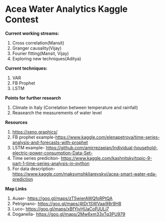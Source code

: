 # Acea Water Analytics Kaggle Contest

**Current working streams:**
1.  Cross correlation(Mansit)
1.  Granger causality(Vijay)
1.  Fourier fitting(Mansit, Vijay)
1.  Exploring new techniques(Aditya)

**Current techniques:**
1.  VAR
1.  FB Prophet 
1.  LSTM

**Points for further research**
1. Climate in Italy (Correlation between temperature and rainfall)
1. Reasearch the measurements of water level 

**Resources**
1.  https://xeno.graphics/
1.  FB prophet example-https://www.kaggle.com/elenapetrova/time-series-analysis-and-forecasts-with-prophet
1.  LSTM example- https://github.com/amirrezaeian/Individual-household-electric-power-consumption-Data-Set-
1.  Time series prediciton- https://www.kaggle.com/kashnitsky/topic-9-part-1-time-series-analysis-in-python
1.  For data description- https://www.kaggle.com/maksymshkliarevskyi/acea-smart-water-eda-prediction

**Map Links**
1.  Auser- https://goo.gl/maps/zT5wierAWQfoRPtQA
1.  Petrignano- https://goo.gl/maps/4tDr1SWVaai98r9H8
1.  Luco- https://goo.gl/maps/xBfYivHUaCoPJULj7
1.  Doganella- https://goo.gl/maps/2Mw6xm33xTq3PU979
